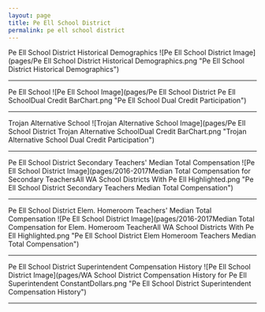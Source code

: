 ```yaml
---
layout: page
title: Pe Ell School District
permalink: pe ell school district
---
```



Pe Ell School District Historical Demographics
![Pe Ell School District Image](pages/Pe Ell School District Historical Demographics.png "Pe Ell School District Historical Demographics")

___

Pe Ell School
![Pe Ell School Image](pages/Pe Ell School District Pe Ell SchoolDual Credit BarChart.png "Pe Ell School Dual Credit Participation")

___

Trojan Alternative School
![Trojan Alternative School Image](pages/Pe Ell School District Trojan Alternative SchoolDual Credit BarChart.png "Trojan Alternative School Dual Credit Participation")

___

Pe Ell School District Secondary Teachers' Median Total Compensation
![Pe Ell School District Image](pages/2016-2017Median Total Compensation for Secondary TeachersAll WA School Districts With Pe Ell Highlighted.png "Pe Ell School District Secondary Teachers Median Total Compensation")

___

Pe Ell School District Elem. Homeroom Teachers' Median Total Compensation
![Pe Ell School District Image](pages/2016-2017Median Total Compensation for Elem. Homeroom TeacherAll WA School Districts With Pe Ell Highlighted.png "Pe Ell School District Elem Homeroom Teachers Median Total Compensation")

___

Pe Ell School District Superintendent Compensation History
![Pe Ell School District Image](pages/WA School District Compensation History for Pe Ell Superintendent ConstantDollars.png "Pe Ell School District Superintendent Compensation History")

___

